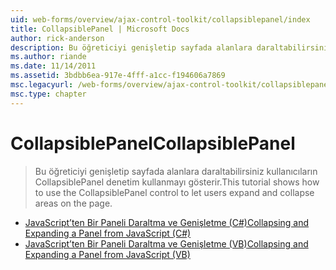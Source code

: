 ```yaml
---
uid: web-forms/overview/ajax-control-toolkit/collapsiblepanel/index
title: CollapsiblePanel | Microsoft Docs
author: rick-anderson
description: Bu öğreticiyi genişletip sayfada alanlara daraltabilirsiniz kullanıcıların CollapsiblePanel denetim kullanmayı gösterir.
ms.author: riande
ms.date: 11/14/2011
ms.assetid: 3bdbb6ea-917e-4fff-a1cc-f194606a7869
msc.legacyurl: /web-forms/overview/ajax-control-toolkit/collapsiblepanel
msc.type: chapter
---
```

<a name="collapsiblepanel"></a><span data-ttu-id="c4712-103">CollapsiblePanel</span><span class="sxs-lookup"><span data-stu-id="c4712-103">CollapsiblePanel</span></span>
====================
> <span data-ttu-id="c4712-104">Bu öğreticiyi genişletip sayfada alanlara daraltabilirsiniz kullanıcıların CollapsiblePanel denetim kullanmayı gösterir.</span><span class="sxs-lookup"><span data-stu-id="c4712-104">This tutorial shows how to use the CollapsiblePanel control to let users expand and collapse areas on the page.</span></span>


- [<span data-ttu-id="c4712-105">JavaScript’ten Bir Paneli Daraltma ve Genişletme (C#)</span><span class="sxs-lookup"><span data-stu-id="c4712-105">Collapsing and Expanding a Panel from JavaScript (C#)</span></span>](collapsing-and-expanding-a-panel-from-javascript-cs.md)
- [<span data-ttu-id="c4712-106">JavaScript’ten Bir Paneli Daraltma ve Genişletme (VB)</span><span class="sxs-lookup"><span data-stu-id="c4712-106">Collapsing and Expanding a Panel from JavaScript (VB)</span></span>](collapsing-and-expanding-a-panel-from-javascript-vb.md)
